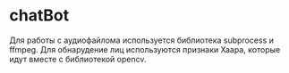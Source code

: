 # chatBot
Для работы с аудиофайлома используется библиотека subprocess и ffmpeg.
Для обнарудение лиц используются признаки Хаара, которые идут вместе с библиотекой opencv.

